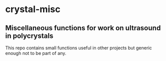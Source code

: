 # crystal-misc

Miscellaneous functions for work on ultrasound in polycrystals
---

This repo contains small functions useful in other projects but generic enough not to be part of any.
